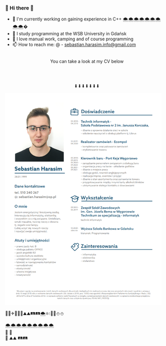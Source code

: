 ###  🌲 Hi there 👋



- 🔭 I'm currently working on gaining experience in C++                                 🌨🌨🌨🌨🌨🌨🌨🌨🌨�
- 🌱 I study programming at the WSB University in Gdańsk
- 💬 I love manual work, camping and of course programming
- 📫 How to reach me: @ - sebastian.harasim.info@gmail.com  
<br/><p align="center">You can take a look at my CV below</p>     
<br/><p align="center">⬇⬇⬇⬇⬇⬇⬇</p> 
<p align="center"><img src="CV_SebastianH.png" /></p>
                      🌲🌳✈🛫🚀🚁⛰⛰🛤🛤🌨❄💧🌠🌠⛄⛄
                      
  🌨🌨🌨🌨🌨🌨🌨🌨🌨                    
       🛫    🌠              
  🚀
  ⛰⛰     🛤🛤
